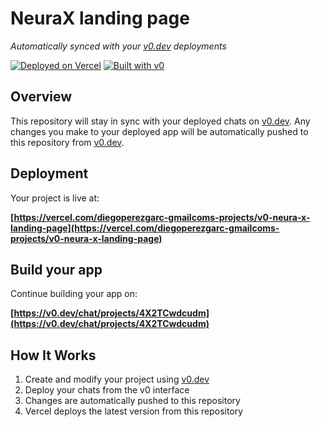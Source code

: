 # NeuraX landing page

*Automatically synced with your [v0.dev](https://v0.dev) deployments*

[![Deployed on Vercel](https://img.shields.io/badge/Deployed%20on-Vercel-black?style=for-the-badge&logo=vercel)](https://vercel.com/diegoperezgarc-gmailcoms-projects/v0-neura-x-landing-page)
[![Built with v0](https://img.shields.io/badge/Built%20with-v0.dev-black?style=for-the-badge)](https://v0.dev/chat/projects/4X2TCwdcudm)

## Overview

This repository will stay in sync with your deployed chats on [v0.dev](https://v0.dev).
Any changes you make to your deployed app will be automatically pushed to this repository from [v0.dev](https://v0.dev).

## Deployment

Your project is live at:

**[https://vercel.com/diegoperezgarc-gmailcoms-projects/v0-neura-x-landing-page](https://vercel.com/diegoperezgarc-gmailcoms-projects/v0-neura-x-landing-page)**

## Build your app

Continue building your app on:

**[https://v0.dev/chat/projects/4X2TCwdcudm](https://v0.dev/chat/projects/4X2TCwdcudm)**

## How It Works

1. Create and modify your project using [v0.dev](https://v0.dev)
2. Deploy your chats from the v0 interface
3. Changes are automatically pushed to this repository
4. Vercel deploys the latest version from this repository
